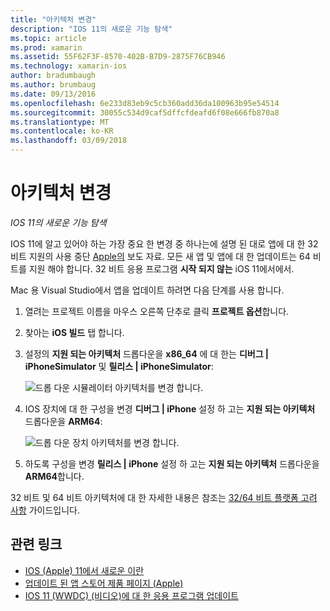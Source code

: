 ```yaml
---
title: "아키텍처 변경"
description: "IOS 11의 새로운 기능 탐색"
ms.topic: article
ms.prod: xamarin
ms.assetid: 55F62F3F-8570-402B-B7D9-2875F76CB946
ms.technology: xamarin-ios
author: bradumbaugh
ms.author: brumbaug
ms.date: 09/13/2016
ms.openlocfilehash: 6e233d83eb9c5cb360add36da100963b95e54514
ms.sourcegitcommit: 30055c534d9caf5dffcfdeafd6f08e666fb870a8
ms.translationtype: MT
ms.contentlocale: ko-KR
ms.lasthandoff: 03/09/2018
---
```

# <a name="architecture-changes"></a>아키텍처 변경

_IOS 11의 새로운 기능 탐색_

IOS 11에 알고 있어야 하는 가장 중요 한 변경 중 하나는에 설명 된 대로 앱에 대 한 32 비트 지원의 사용 중단 [Apple의](https://developer.apple.com/news/?id=06282017b) 보도 자료. 모든 새 앱 및 앱에 대 한 업데이트는 64 비트를 지원 해야 합니다. 32 비트 응용 프로그램 **시작 되지 않는** iOS 11에서에서.

Mac 용 Visual Studio에서 앱을 업데이트 하려면 다음 단계를 사용 합니다.

1. 열려는 프로젝트 이름을 마우스 오른쪽 단추로 클릭 **프로젝트 옵션**합니다.
2. 찾아는 **iOS 빌드** 탭 합니다.
3. 설정의 **지원 되는 아키텍처** 드롭다운을 **x86_64** 에 대 한는 **디버그 | iPhoneSimulator** 및 **릴리스 | iPhoneSimulator**:

    ![드롭 다운 시뮬레이터 아키텍처를 변경 합니다.](architecture-changes-images/image1.png)

4. IOS 장치에 대 한 구성을 변경 **디버그 | iPhone** 설정 하 고는 **지원 되는 아키텍처** 드롭다운을 **ARM64**:

    ![드롭 다운 장치 아키텍처를 변경 합니다.](architecture-changes-images/image2.png)

5. 하도록 구성을 변경 **릴리스 | iPhone** 설정 하 고는 **지원 되는 아키텍처** 드롭다운을 **ARM64**합니다.

32 비트 및 64 비트 아키텍처에 대 한 자세한 내용은 참조는 [32/64 비트 플랫폼 고려 사항](~/cross-platform/macios/32-and-64/index.md#ios) 가이드입니다.

## <a name="related-links"></a>관련 링크

- [IOS (Apple) 11에서 새로운 이란](https://developer.apple.com/ios/)
- [업데이트 된 앱 스토어 제품 페이지 (Apple)](https://developer.apple.com/app-store/product-page/)
- [IOS 11 (WWDC) (비디오)에 대 한 응용 프로그램 업데이트](https://developer.apple.com/videos/play/wwdc2017/204/)
